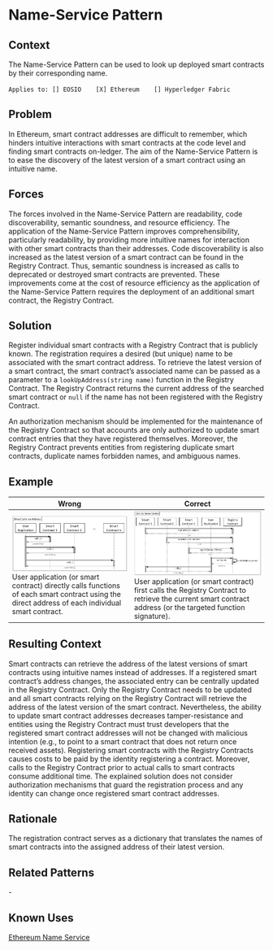 # Name-Service Pattern
## Context
The Name-Service Pattern can be used to look up deployed smart contracts by their corresponding name.

``Applies to: [] EOSIO    [X] Ethereum    [] Hyperledger Fabric``

## Problem
In Ethereum, smart contract addresses are difficult to remember, which hinders intuitive interactions with smart contracts at the code level and finding smart contracts on-ledger. The aim of the Name-Service Pattern is to ease the discovery of the latest version of a smart contract using an intuitive name.

## Forces
The forces involved in the Name-Service Pattern are readability, code discoverability, semantic soundness, and resource efficiency. The application of the Name-Service Pattern improves comprehensibility, particularly readability, by providing more intuitive names for interaction with other smart contracts than their addresses. Code discoverability is also increased as the latest version of a smart contract can be found in the Registry Contract. Thus, semantic soundness is increased as calls to deprecated or destroyed smart contracts are prevented. These improvements come at the cost of resource efficiency as the application of the Name-Service Pattern requires the deployment of an additional smart contract, the Registry Contract.

## Solution
Register individual smart contracts with a Registry Contract that is publicly known. The registration requires a desired (but unique) name to be associated with the smart contract address. To retrieve the latest version of a smart contract, the smart contract’s associated name can be passed as a parameter to a `lookUpAddress(string name)` function in the Registry Contract. The Registry Contract returns the current address of the searched smart contract or `null` if the name has not been registered with the Registry Contract.

An authorization mechanism should be implemented for the maintenance of the Registry Contract so that accounts are only authorized to update smart contract entries that they have registered themselves. Moreover, the Registry Contract prevents entities from registering duplicate smart contracts, duplicate names forbidden names, and ambiguous names.

## Example
Wrong | Correct
------------- | -------------
![Wrong](Name-Service%20Antipattern_Wrong.png)User application (or smart contract) directly calls functions of each smart contract using the direct address of each individual smart contract. | ![Correct](Name-Service%20Pattern_Right.png)User application (or smart contract) first calls the Registry Contract to retrieve the current smart contract address (or the targeted function signature).

## Resulting Context
Smart contracts can retrieve the address of the latest versions of smart contracts using intuitive names instead of addresses. If a registered smart contract’s address changes, the associated entry can be centrally updated in the Registry Contract. Only the Registry Contract needs to be updated and all smart contracts relying on the Registry Contract will retrieve the address of the latest version of the smart contract. Nevertheless, the ability to update smart contract addresses decreases tamper-resistance and entities using the Registry Contract must trust developers that the registered smart contract addresses will not be changed with malicious intention (e.g., to point to a smart contract that does not return once received assets). Registering smart contracts with the Registry Contracts causes costs to be paid by the identity registering a contract. Moreover, calls to the Registry Contract prior to actual calls to smart contracts consume additional time. The explained solution does not consider authorization mechanisms that guard the registration process and any identity can change once registered smart contract addresses.

## Rationale
The registration contract serves as a dictionary that translates the names of smart contracts into the assigned address of their latest version.

## Related Patterns
\-
## Known Uses
[Ethereum Name Service](https://docs.ens.domains/)
